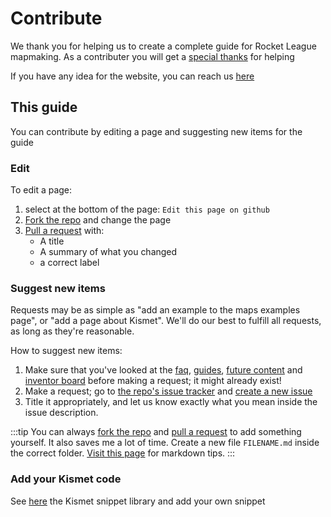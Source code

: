 # Contribute

We thank you for helping us to create a complete guide for Rocket League mapmaking. As a contributer you will get a [special thanks](../menu/credits) for helping

If you have any idea for the website, you can reach us [here]()

## This guide

You can contribute by editing a page and suggesting new items for the guide

### Edit

To edit a page:
1. select at the bottom of the page: `Edit this page on github` 
2. [Fork the repo](https://github.com/webbuildlucas/RL-docs/pulls) and change the page
3. [Pull a request](https://github.com/webbuildlucas/RL-docs/pulls) with:
    * A title
    * A summary of what you changed
    * a correct label

### Suggest new items

Requests may be as simple as "add an example to the maps examples page", or "add a page about Kismet". We'll do our best to fulfill all requests, as long as they're reasonable.

How to suggest new items:
1. Make sure that you've looked at the [faq](../menu/faq), [guides](../menu/guides), [future content](../guide/request.html#future-content) and [inventor board](link) before making a request; it might already exist!
2. Make a request; go to [the repo's issue tracker](https://github.com/webbuildlucas/RL-docs/issues) and [create a new issue](https://github.com/webbuildlucas/RL-docs/issues)
3. Title it appropriately, and let us know exactly what you mean inside the issue description. 

:::tip
You can always [fork the repo](https://github.com/webbuildlucas/RL-docs/pulls) and [pull a request](https://github.com/webbuildlucas/RL-docs/pulls) to add something yourself. It also saves me a lot of time. Create a new file `FILENAME.md` inside the correct folder. [Visit this page](../assets) for markdown tips.
:::


### Add your Kismet code

See [here](https://github.com/RocketLeagueMapmaking/Kismet) the Kismet snippet library and add your own snippet










